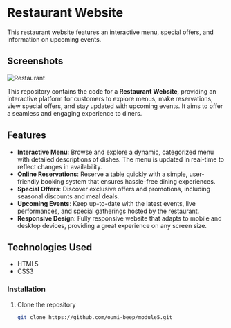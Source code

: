 # Restaurant Website

This restaurant website features an interactive menu, special offers, and information on upcoming events.
## Screenshots

![Restaurant](https://github.com/user-attachments/assets/7730f7ce-ae9e-411c-9372-20de66d4ae80)

This repository contains the code for a **Restaurant Website**, providing an interactive platform for customers to explore menus, make reservations, view special offers, and stay updated with upcoming events. It aims to offer a seamless and engaging experience to diners.

## Features

- **Interactive Menu**: Browse and explore a dynamic, categorized menu with detailed descriptions of dishes. The menu is updated in real-time to reflect changes in availability.
- **Online Reservations**: Reserve a table quickly with a simple, user-friendly booking system that ensures hassle-free dining experiences.
- **Special Offers**: Discover exclusive offers and promotions, including seasonal discounts and meal deals.
- **Upcoming Events**: Keep up-to-date with the latest events, live performances, and special gatherings hosted by the restaurant.
- **Responsive Design**: Fully responsive website that adapts to mobile and desktop devices, providing a great experience on any screen size.

## Technologies Used

- HTML5
- CSS3

### Installation

1. Clone the repository
   ```bash
   git clone https://github.com/oumi-beep/module5.git

